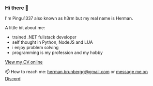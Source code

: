 ### Hi there 👋

I'm Pingu1337 also known as h3rm but my real name is Herman.



A little bit about me:
 - trained .NET fullstack developer
 - self thought in Python, NodeJS and LUA
 - i enjoy problem solving
 - programming is my profession and my hobby
 
[View my CV online](https://www.cv.berrykitten.com/)

📫 How to reach me: <herman.brunbergg@gmail.com> or [message me on Discord](https://discordapp.com/users/225932009044836352)

<!--
**Pingu1337/Pingu1337** is a ✨ _special_ ✨ repository because its `README.md` (this file) appears on your GitHub profile.

Here are some ideas to get you started:

- 🔭 I’m currently working on ...
- 🌱 I’m currently learning ...
- 👯 I’m looking to collaborate on ...
- 🤔 I’m looking for help with ...
- 💬 Ask me about ...
- 📫 How to reach me: ...
- 😄 Pronouns: ...
- ⚡ Fun fact: ...
-->
